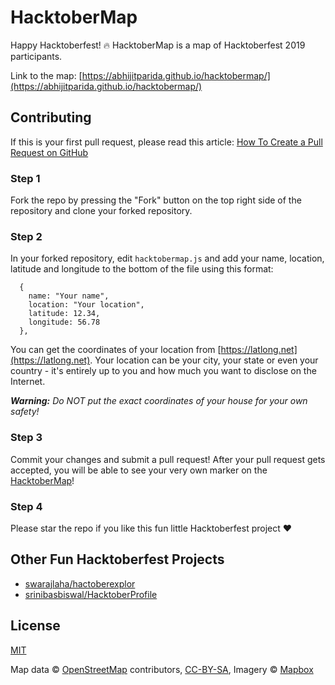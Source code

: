 HacktoberMap
============

Happy Hacktoberfest! :fire: HacktoberMap is a map of Hacktoberfest 2019 participants.

Link to the map: [https://abhijitparida.github.io/hacktobermap/](https://abhijitparida.github.io/hacktobermap/)

## Contributing

If this is your first pull request, please read this article: [How To Create a Pull Request on GitHub](https://www.digitalocean.com/community/tutorials/how-to-create-a-pull-request-on-github)

### Step 1

Fork the repo by pressing the "Fork" button on the top right side of the repository and clone your forked repository.

### Step 2

In your forked repository, edit `hacktobermap.js` and add your name, location, latitude and longitude to the bottom of the file using this format:

```
  {
    name: "Your name",
    location: "Your location",
    latitude: 12.34,
    longitude: 56.78 
  },
```

You can get the coordinates of your location from [https://latlong.net](https://latlong.net). Your location can be your city, your state or even your country - it's entirely up to you and how much you want to disclose on the Internet.

***Warning:** Do NOT put the exact coordinates of your house for your own safety!*

### Step 3 

Commit your changes and submit a pull request! After your pull request gets accepted, you will be able to see your very own marker on the [HacktoberMap](https://abhijitparida.github.io/hacktobermap/)!

### Step 4

Please star the repo if you like this fun little Hacktoberfest project :heart:

## Other Fun Hacktoberfest Projects

* [swarajlaha/hactoberexplor](https://github.com/swarajlaha/hactoberexplor)
* [srinibasbiswal/HacktoberProfile](https://github.com/srinibasbiswal/HacktoberProfile)

## License

[MIT](LICENSE)

Map data © [OpenStreetMap](https://www.openstreetmap.org/) contributors, [CC-BY-SA](https://creativecommons.org/licenses/by-sa/2.0/), Imagery © [Mapbox](https://www.mapbox.com/)
